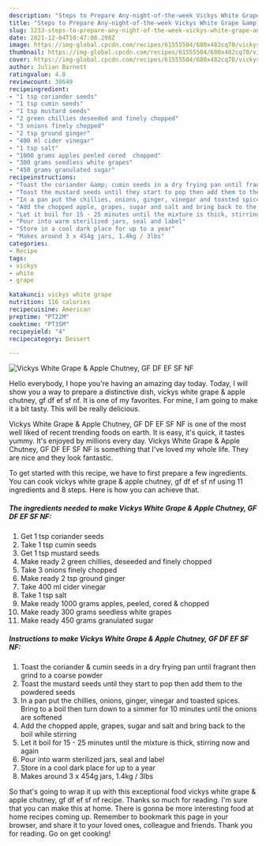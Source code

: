 ```yaml
---
description: "Steps to Prepare Any-night-of-the-week Vickys White Grape &amp;amp; Apple Chutney, GF DF EF SF NF"
title: "Steps to Prepare Any-night-of-the-week Vickys White Grape &amp;amp; Apple Chutney, GF DF EF SF NF"
slug: 1233-steps-to-prepare-any-night-of-the-week-vickys-white-grape-and-amp-apple-chutney-gf-df-ef-sf-nf
date: 2021-12-04T10:47:08.298Z
image: https://img-global.cpcdn.com/recipes/61555504/680x482cq70/vickys-white-grape-apple-chutney-gf-df-ef-sf-nf-recipe-main-photo.jpg
thumbnail: https://img-global.cpcdn.com/recipes/61555504/680x482cq70/vickys-white-grape-apple-chutney-gf-df-ef-sf-nf-recipe-main-photo.jpg
cover: https://img-global.cpcdn.com/recipes/61555504/680x482cq70/vickys-white-grape-apple-chutney-gf-df-ef-sf-nf-recipe-main-photo.jpg
author: Julian Barnett
ratingvalue: 4.8
reviewcount: 30649
recipeingredient:
- "1 tsp coriander seeds"
- "1 tsp cumin seeds"
- "1 tsp mustard seeds"
- "2 green chillies deseeded and finely chopped"
- "3 onions finely chopped"
- "2 tsp ground ginger"
- "400 ml cider vinegar"
- "1 tsp salt"
- "1000 grams apples peeled cored  chopped"
- "300 grams seedless white grapes"
- "450 grams granulated sugar"
recipeinstructions:
- "Toast the coriander &amp; cumin seeds in a dry frying pan until fragrant then grind to a coarse powder"
- "Toast the mustard seeds until they start to pop then add them to the powdered seeds"
- "In a pan put the chillies, onions, ginger, vinegar and toasted spices. Bring to a boil then turn down to a simmer for 10 minutes until the onions are softened"
- "Add the chopped apple, grapes, sugar and salt and bring back to the boil while stirring"
- "Let it boil for 15 - 25 minutes until the mixture is thick, stirring now and again"
- "Pour into warm sterilized jars, seal and label"
- "Store in a cool dark place for up to a year"
- "Makes around 3 x 454g jars, 1.4kg / 3lbs"
categories:
- Recipe
tags:
- vickys
- white
- grape

katakunci: vickys white grape 
nutrition: 116 calories
recipecuisine: American
preptime: "PT22M"
cooktime: "PT35M"
recipeyield: "4"
recipecategory: Dessert

---
```



![Vickys White Grape &amp; Apple Chutney, GF DF EF SF NF](https://img-global.cpcdn.com/recipes/61555504/680x482cq70/vickys-white-grape-apple-chutney-gf-df-ef-sf-nf-recipe-main-photo.jpg)

Hello everybody, I hope you're having an amazing day today. Today, I will show you a way to prepare a distinctive dish, vickys white grape &amp; apple chutney, gf df ef sf nf. It is one of my favorites. For mine, I am going to make it a bit tasty. This will be really delicious.

Vickys White Grape &amp; Apple Chutney, GF DF EF SF NF is one of the most well liked of recent trending foods on earth. It is easy, it's quick, it tastes yummy. It's enjoyed by millions every day. Vickys White Grape &amp; Apple Chutney, GF DF EF SF NF is something that I've loved my whole life. They are nice and they look fantastic.




To get started with this recipe, we have to first prepare a few ingredients. You can cook vickys white grape &amp; apple chutney, gf df ef sf nf using 11 ingredients and 8 steps. Here is how you can achieve that.

<!--inarticleads1-->

##### The ingredients needed to make Vickys White Grape &amp; Apple Chutney, GF DF EF SF NF:

1. Get 1 tsp coriander seeds
1. Take 1 tsp cumin seeds
1. Get 1 tsp mustard seeds
1. Make ready 2 green chillies, deseeded and finely chopped
1. Take 3 onions finely chopped
1. Make ready 2 tsp ground ginger
1. Take 400 ml cider vinegar
1. Take 1 tsp salt
1. Make ready 1000 grams apples, peeled, cored &amp; chopped
1. Make ready 300 grams seedless white grapes
1. Make ready 450 grams granulated sugar




<!--inarticleads2-->

##### Instructions to make Vickys White Grape &amp; Apple Chutney, GF DF EF SF NF:

1. Toast the coriander &amp; cumin seeds in a dry frying pan until fragrant then grind to a coarse powder
1. Toast the mustard seeds until they start to pop then add them to the powdered seeds
1. In a pan put the chillies, onions, ginger, vinegar and toasted spices. Bring to a boil then turn down to a simmer for 10 minutes until the onions are softened
1. Add the chopped apple, grapes, sugar and salt and bring back to the boil while stirring
1. Let it boil for 15 - 25 minutes until the mixture is thick, stirring now and again
1. Pour into warm sterilized jars, seal and label
1. Store in a cool dark place for up to a year
1. Makes around 3 x 454g jars, 1.4kg / 3lbs




So that's going to wrap it up with this exceptional food vickys white grape &amp; apple chutney, gf df ef sf nf recipe. Thanks so much for reading. I'm sure that you can make this at home. There is gonna be more interesting food at home recipes coming up. Remember to bookmark this page in your browser, and share it to your loved ones, colleague and friends. Thank you for reading. Go on get cooking!
